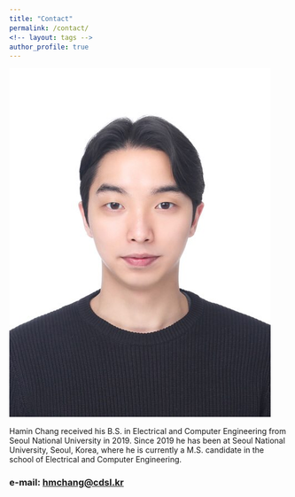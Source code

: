 ```yaml
---
title: "Contact"
permalink: /contact/
<!-- layout: tags -->
author_profile: true
---
```

![id](./assets/images/id.jpg)

Hamin Chang received his B.S. in Electrical and Computer Engineering from Seoul National University in 2019. Since 2019 he has been at Seoul National University, Seoul, Korea, where he is currently a M.S. candidate in the school of Electrical and Computer Engineering.

### e-mail: hmchang@cdsl.kr
